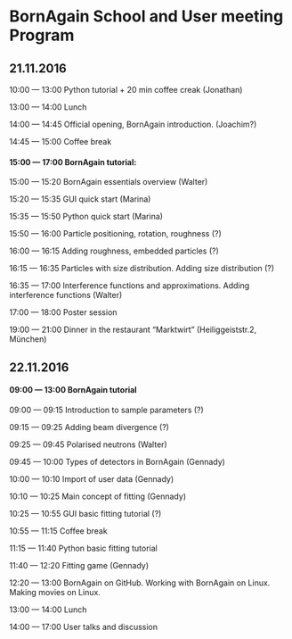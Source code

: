 # BornAgain School and User meeting Program

## 21.11.2016
10:00 — 13:00 Python tutorial + 20 min coffee creak (Jonathan)

13:00 — 14:00 Lunch

14:00 — 14:45 Official opening, BornAgain introduction. (Joachim?)

14:45 — 15:00 Coffee break

#### 15:00 — 17:00 BornAgain tutorial:

15:00 — 15:20 BornAgain essentials overview (Walter)

15:20 — 15:35 GUI quick start (Marina)

15:35 — 15:50 Python quick start (Marina)

15:50 — 16:00 Particle positioning, rotation, roughness (?)

16:00 — 16:15 Adding roughness, embedded particles (?)

16:15 — 16:35 Particles with size distribution. Adding size distribution (?)

16:35 — 17:00 Interference functions and approximations. Adding interference functions (Walter)

17:00 — 18:00 Poster session

19:00 — 21:00 Dinner in the restaurant “Marktwirt” (Heiliggeiststr.2, München)

## 22.11.2016
#### 09:00 — 13:00 BornAgain tutorial

09:00 — 09:15 Introduction to sample parameters (?)

09:15 — 09:25 Adding beam divergence (?)

09:25 — 09:45 Polarised neutrons (Walter)

09:45 — 10:00 Types of detectors in BornAgain (Gennady)

10:00 — 10:10 Import of user data (Gennady)

10:10 — 10:25 Main concept of fitting (Gennady)

10:25 — 10:55 GUI basic fitting tutorial (?)

10:55 — 11:15 Coffee break

11:15 — 11:40 Python basic fitting tutorial

11:40 — 12:20 Fitting game (Gennady)

12:20 — 13:00 BornAgain on GitHub. Working with BornAgain on Linux. Making movies on Linux. 

13:00 — 14:00 Lunch

14:00 — 17:00 User talks and discussion
